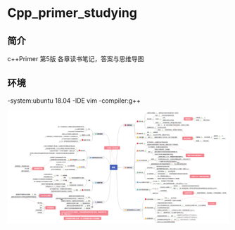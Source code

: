 # Cpp_primer_studying 

简介
----
c++Primer 第5版 各章读书笔记，答案与思维导图

环境
----
-system:ubuntu 18.04 
-IDE vim 
-compiler:g++

![Image text](https://raw.githubusercontent.com/chengchuanxiang/Cpp_primer_studying/main/png/chapter6_函数.png)
